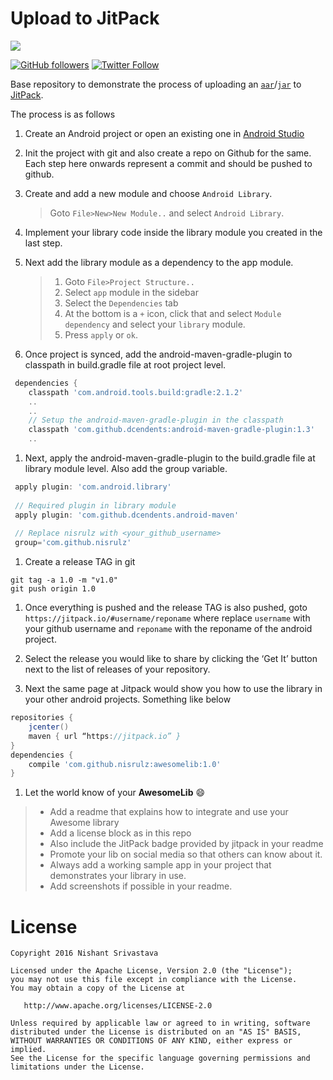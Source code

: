 # Upload to JitPack

[![](https://jitpack.io/v/nisrulz/UploadToJitpack.svg)](https://jitpack.io/#nisrulz/UploadToJitpack)

[![GitHub followers](https://img.shields.io/github/followers/nisrulz.svg?style=social&label=Follow)](https://github.com/nisrulz/easydeviceinfo) [![Twitter Follow](https://img.shields.io/twitter/follow/nisrulz.svg?style=social)](https://twitter.com/nisrulz) 

Base repository to demonstrate the process of uploading an [`aar`](https://sites.google.com/a/android.com/tools/tech-docs/new-build-system/aar-format)/[`jar`](https://en.wikipedia.org/wiki/JAR_(file_format)) to [JitPack](https://jitpack.io/).

The process is as follows

1. Create an Android project or open an existing one in [Android Studio](https://en.wikipedia.org/wiki/Android_Studio)

1. Init the project with git and also create a repo on Github for the same. Each step here onwards represent a commit and should be pushed to github.

1. Create and add a new module and choose `Android Library`.
   > Goto `File>New>New Module..` and select `Android Library`.

1. Implement your library code inside the library module you created in the last step.

1. Next add the library module as a dependency to the app module.
   > 1. Goto `File>Project Structure..`
   > 1. Select `app` module in the sidebar
   > 1. Select the `Dependencies` tab
   > 1. At the bottom is a `+` icon, click that and select `Module dependency` and select your `library` module.
   > 1. Press `apply` or `ok`.
   
1. Once project is synced, add the android-maven-gradle-plugin to classpath in build.gradle file at root project level.
  ```gradle
   dependencies {
      classpath 'com.android.tools.build:gradle:2.1.2'
      ..
      ..
      // Setup the android-maven-gradle-plugin in the classpath
      classpath 'com.github.dcendents:android-maven-gradle-plugin:1.3'
      ..
  ```
  
1. Next, apply the android-maven-gradle-plugin to the build.gradle file at library module level. Also add the group variable.
  ```gradle
   apply plugin: 'com.android.library'
   
   // Required plugin in library module
   apply plugin: 'com.github.dcendents.android-maven'
   
   // Replace nisrulz with <your_github_username>
   group='com.github.nisrulz'
  ```  

1. Create a release TAG in git
  ```
  git tag -a 1.0 -m "v1.0"
  git push origin 1.0
  ```
  
1. Once everything is pushed and the release TAG is also pushed, goto `https://jitpack.io/#username/reponame` where replace `username` with your github username and `reponame` with the reponame of the android project.

1. Select the release you would like to share by clicking the ‘Get It’ button next to the list of releases of your repository.

1. Next the same page at Jitpack would show you how to use the library in your other android projects. Something like below

  ```gradle
  repositories { 
      jcenter()
      maven { url “https://jitpack.io” }
  }
  dependencies {
      compile 'com.github.nisrulz:awesomelib:1.0'
  }
  ```

1. Let the world know of your **AwesomeLib** :smile:
  > + Add a readme that explains how to integrate and use your Awesome library
  > + Add a license block as in this repo
  > + Also include the JitPack badge provided by jitpack in your readme
  > + Promote your lib on social media so that others can know about it.
  > + Always add a working sample app in your project that demonstrates your library in use.
  > + Add screenshots if possible in your readme.


License
=======

    Copyright 2016 Nishant Srivastava

    Licensed under the Apache License, Version 2.0 (the "License");
    you may not use this file except in compliance with the License.
    You may obtain a copy of the License at

       http://www.apache.org/licenses/LICENSE-2.0

    Unless required by applicable law or agreed to in writing, software
    distributed under the License is distributed on an "AS IS" BASIS,
    WITHOUT WARRANTIES OR CONDITIONS OF ANY KIND, either express or implied.
    See the License for the specific language governing permissions and
    limitations under the License.
